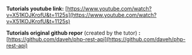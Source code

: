 **Tutorials youtube link:**
[https://www.youtube.com/watch?v=X51KOJKrofU&t=1125s](https://www.youtube.com/watch?v=X51KOJKrofU&t=1125s)

**Tutorials original github repor** (created by the tutor) **:**
[https://github.com/daveh/php-rest-api](https://github.com/daveh/php-rest-api)
